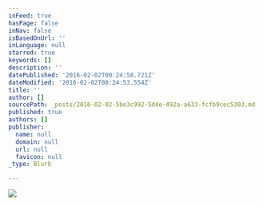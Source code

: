 ```yaml
---
inFeed: true
hasPage: false
inNav: false
isBasedOnUrl: ''
inLanguage: null
starred: true
keywords: []
description: ''
datePublished: '2016-02-02T00:24:58.721Z'
dateModified: '2016-02-02T00:24:53.554Z'
title: ''
author: []
sourcePath: _posts/2016-02-02-5be3c992-5d4e-492a-a633-fcfb9cec5303.md
published: true
authors: []
publisher:
  name: null
  domain: null
  url: null
  favicon: null
_type: Blurb

---
```

![](https://s3-us-west-2.amazonaws.com/the-grid-img/p/e1593287396982491d5c9302ba7ce5e6db5e89ea.jpg)